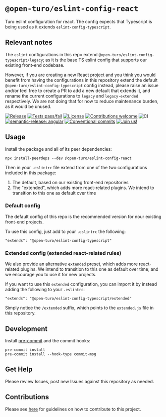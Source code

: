 # `@open-turo/eslint-config-react`

Turo eslint configuration for react. The config expects that Typescript is being used as it extends
`eslint-config-typescript`.

## Relevant notes

The `eslint` configurations in this repo extend `@open-turo/eslint-config-typescript/legacy`; as it is the base TS
eslint config that supports our existing front-end codebase.

However, if you are creating a new React project and you think you would benefit from having the configurations in this
repository extend the default `@open-turo/eslint-config-typescript` config instead, please raise an issue and/or feel
free to create a PR to add a new default that extends it, and rename the current configurations to `legacy` and
`legacy-extended` respectively. We are not doing that for now to reduce maintenance burden, as it would be unused.

[![Release](https://img.shields.io/github/v/release/open-turo/eslint-config-react)](https://github.com/open-turo/eslint-config-react/releases/)
[![Tests pass/fail](https://img.shields.io/github/workflow/status/open-turo/eslint-config-react/CI)](https://github.com/open-turo/eslint-config-react/actions/)
[![License](https://img.shields.io/github/license/open-turo/eslint-config-react)](./LICENSE)
[![Contributions welcome](https://img.shields.io/badge/contributions-welcome-brightgreen.svg)](https://github.com/dwyl/esta/issues)
![CI](https://github.com/open-turo/eslint-config-react/actions/workflows/release.yaml/badge.svg)
[![semantic-release: angular](https://img.shields.io/badge/semantic--release-angular-e10079?logo=semantic-release)](https://github.com/semantic-release/semantic-release)
[![Conventional commits](https://img.shields.io/badge/conventional%20commits-1.0.2-%23FE5196?logo=conventionalcommits&logoColor=white)](https://conventionalcommits.org)
[![Join us!](https://img.shields.io/badge/Turo-Join%20us%21-593CFB.svg)](https://turo.com/jobs)

## Usage

Install the package and all of its peer dependencies:

```shell
npx install-peerdeps --dev @open-turo/eslint-config-react
```

Then in your `.eslintrc` file extend from one of the two configurations included in this package:

1. The default, based on our existing front-end repositories
2. The "extended", which adds more react-related plugins. We intend to transition to this one as default over time

### Default config

The default config of this repo is the recommended version for nour existing front-end projects.

To use this config, just add to your `.eslintrc` the following:

```
"extends": "@open-turo/eslint-config-typescript"
```

### Extended config (extended react-related rules)

We also provide an alternative `extended` preset, which adds more react-related plugins.
We intend to transition to this one as default over time; and we encourage you to use it for new projects.

If you want to use this `extended` configuration, you can import it by instead adding the following to your `.eslintrc`:

```
"extends": "@open-turo/eslint-config-typescript/extended"
```

Simply notice the `/extended` suffix, which points to the `extended.js` file in this repository.

## Development

Install [pre-commit](https://pre-commit.com/) and the commit hooks:

```shell
pre-commit install
pre-commit install --hook-type commit-msg
```

## Get Help

Please review Issues, post new Issues against this repository as needed.

## Contributions

Please see [here](https://github.com/open-turo/contributions) for guidelines on how to contribute to this project.
